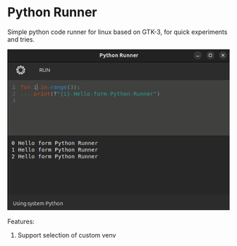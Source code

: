 # Python Runner

Simple python code runner for linux based on GTK-3, for quick experiments and tries.

![Preview](./screenshot.png)

Features:

1. Support selection of custom venv

